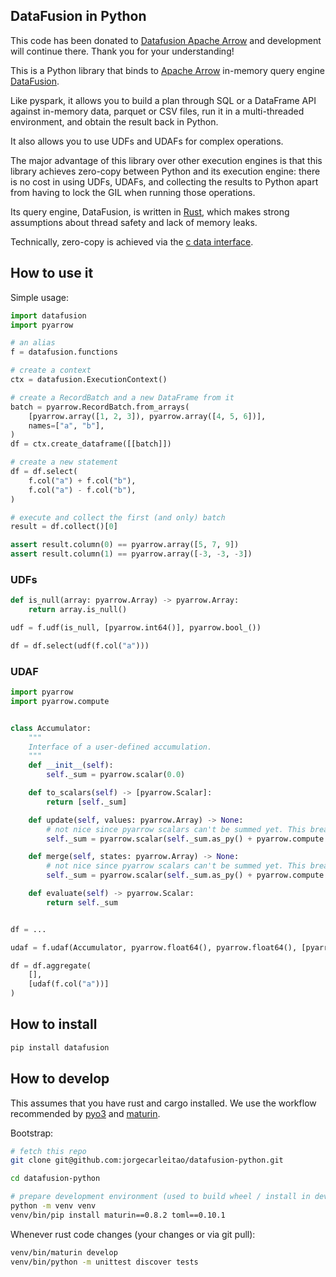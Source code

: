 ## DataFusion in Python

This code has been donated to [Datafusion Apache Arrow](https://github.com/apache/arrow-datafusion) and development will continue there. Thank you for your understanding!

This is a Python library that binds to [Apache Arrow](https://arrow.apache.org/) in-memory query engine [DataFusion](https://github.com/apache/arrow/tree/master/rust/datafusion).

Like pyspark, it allows you to build a plan through SQL or a DataFrame API against in-memory data, parquet or CSV files, run it in a multi-threaded environment, and obtain the result back in Python.

It also allows you to use UDFs and UDAFs for complex operations.

The major advantage of this library over other execution engines is that this library achieves zero-copy between Python and its execution engine: there is no cost in using UDFs, UDAFs, and collecting the results to Python apart from having to lock the GIL when running those operations.

Its query engine, DataFusion, is written in [Rust](https://www.rust-lang.org/), which makes strong assumptions about thread safety and lack of memory leaks.

Technically, zero-copy is achieved via the [c data interface](https://arrow.apache.org/docs/format/CDataInterface.html).

## How to use it

Simple usage:

```python
import datafusion
import pyarrow

# an alias
f = datafusion.functions

# create a context
ctx = datafusion.ExecutionContext()

# create a RecordBatch and a new DataFrame from it
batch = pyarrow.RecordBatch.from_arrays(
    [pyarrow.array([1, 2, 3]), pyarrow.array([4, 5, 6])],
    names=["a", "b"],
)
df = ctx.create_dataframe([[batch]])

# create a new statement
df = df.select(
    f.col("a") + f.col("b"),
    f.col("a") - f.col("b"),
)

# execute and collect the first (and only) batch
result = df.collect()[0]

assert result.column(0) == pyarrow.array([5, 7, 9])
assert result.column(1) == pyarrow.array([-3, -3, -3])
```

### UDFs

```python
def is_null(array: pyarrow.Array) -> pyarrow.Array:
    return array.is_null()

udf = f.udf(is_null, [pyarrow.int64()], pyarrow.bool_())

df = df.select(udf(f.col("a")))
```

### UDAF

```python
import pyarrow
import pyarrow.compute


class Accumulator:
    """
    Interface of a user-defined accumulation.
    """
    def __init__(self):
        self._sum = pyarrow.scalar(0.0)

    def to_scalars(self) -> [pyarrow.Scalar]:
        return [self._sum]

    def update(self, values: pyarrow.Array) -> None:
        # not nice since pyarrow scalars can't be summed yet. This breaks on `None`
        self._sum = pyarrow.scalar(self._sum.as_py() + pyarrow.compute.sum(values).as_py())

    def merge(self, states: pyarrow.Array) -> None:
        # not nice since pyarrow scalars can't be summed yet. This breaks on `None`
        self._sum = pyarrow.scalar(self._sum.as_py() + pyarrow.compute.sum(states).as_py())

    def evaluate(self) -> pyarrow.Scalar:
        return self._sum


df = ...

udaf = f.udaf(Accumulator, pyarrow.float64(), pyarrow.float64(), [pyarrow.float64()])

df = df.aggregate(
    [],
    [udaf(f.col("a"))]
)
```

## How to install

```bash
pip install datafusion
```

## How to develop

This assumes that you have rust and cargo installed. We use the workflow recommended by [pyo3](https://github.com/PyO3/pyo3) and [maturin](https://github.com/PyO3/maturin).

Bootstrap:

```bash
# fetch this repo
git clone git@github.com:jorgecarleitao/datafusion-python.git

cd datafusion-python

# prepare development environment (used to build wheel / install in development)
python -m venv venv
venv/bin/pip install maturin==0.8.2 toml==0.10.1
```

Whenever rust code changes (your changes or via git pull):

```bash
venv/bin/maturin develop
venv/bin/python -m unittest discover tests
```
